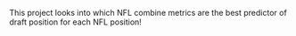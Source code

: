 This project looks into which NFL combine metrics are the best predictor of draft position for each NFL position!

